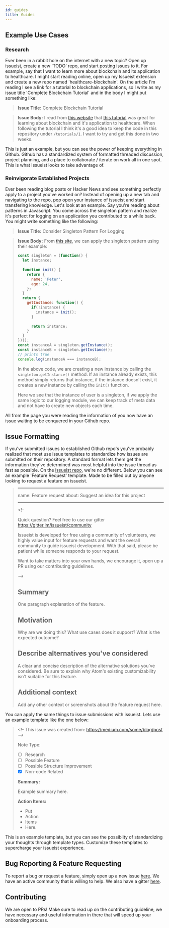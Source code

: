 ```yaml
---
id: guides
title: Guides
---
```



## Example Use Cases

### Research

Ever been in a rabbit hole on the internet with a new topic? Open up issueist, create a new 'TODO' repo, and start posting issues to it. For example, say that I want to learn more about blockchain and its application to healthcare. I might start reading online, open up my Issueist extension and create a new repo named 'healthcare-blockchain'. On the article I'm reading I see a link for a tutorial to blockchain applications, so I write as my issue title 'Complete Blockchain Tutorial' and in the body I might put something like:

> **Issue Title:** Complete Blockchain Tutorial

> **Issue Body:** I read from [this website](http://example.com) that [this tutorial](http://example.com/tutorial) was great for learning about blockchain and it's application to healthcare. When following the tutorial I think it's a good idea to keep the code in this repository under `/tutorials/1`. I want to try and get this done in two weeks.

This is just an example, but you can see the power of keeping everything in Github. Github has a standardized system of formatted threaded discussion, project planning, and a place to collaborate / iterate on work all in one spot. This is what Issueist looks to take advantage of.

### Reinvigorate Established Projects

Ever been reading blog posts or Hacker News and see something perfectly apply to a project you've worked on? Instead of opening up a new tab and navigating to the repo, pop open your instance of issueist and start transfering knowledge. Let's look at an example. Say you're reading about patterns in Javascript. You come across the singleton pattern and realize it's perfect for logging on an application you contributed to a while back. You might write something like the following:

> **Issue Title:** Consider Singleton Pattern For Logging

> **Issue Body:** 
> From [this site](https://blog.bitsrc.io/understanding-design-patterns-in-javascript-13345223f2dd), we can apply the singleton pattern using their example:
> ```js
> const singleton = (function() {
>   let instance;
>   
>   function init() {
>     return {
>       name: 'Peter',
>       age: 24,
>     };
>   }
>   return {
>     getInstance: function() {
>       if(!instance) {
>         instance = init();
>       }
>       
>       return instance;
>     }
>   }
> })();
> const instanceA = singleton.getInstance();
> const instanceB = singleton.getInstance();
> // prints true
> console.log(instanceA === instanceB);
> ```
> In the above code, we are creating a new instance by calling the `singleton.getInstance()` method. If an instance already exists, this method simply returns that instance, if the instance doesn’t exist, it creates a new instance by calling the `init()` function.
> 
> Here we see that the instance of user is a singleton, if we apply the same logic to our logging module, we can keep track of meta data and not have to create new objects each time.

All from the page you were reading the information of you now have an issue waiting to be conquered in your Github repo.

## Issue Formatting

If you've submitted issues to established Github repo's you've probably realized that most use issue templates to standardize how issues are submitted on their repository. A standard format lets them get the information they've determined was most helpful into the issue thread as fast as possible. On the [issueist repo](https://github.com/kaufmann42/issueist/blob/master/.github/ISSUE_TEMPLATE/Feature_request.md), we're no different. Below you can see an example 'Feature Request' template. Made to be filled out by anyone looking to request a feature on issueist.

> ---
> name: Feature request
> about: Suggest an idea for this project
> 
> ---
> 
> <!-
> 
>  Quick question? Feel free to use our gitter https://gitter.im/issueist/community
> 
>  Issueist is developed for free using a community of volunteers, we highly value input for feature requests and want the overall community to guide issueist development.
>  With that said, please be patient while someone responds to your request.
> 
>  Want to take matters into your own hands, we encourage it, open up a PR using our contributing guidelines.
> 
> -->
> 
> ## Summary
> 
> One paragraph explanation of the feature.
> 
> ## Motivation
> 
> Why are we doing this? What use cases does it support? What is the expected outcome?
> 
> ## Describe alternatives you've considered
> 
> A clear and concise description of the alternative solutions you've considered. Be sure to explain why Atom's existing customizability isn't suitable for this feature.
> 
> ## Additional context
> 
> Add any other context or screenshots about the feature request here.
> 

You can apply the same things to issue submissions with issueist. Lets use an example template like the one below:

> <!- This issue was created from: https://medium.com/some/blog/post -->
> 
> Note Type:
> - [ ] Research
> - [ ] Possible Feature
> - [ ] Possible Structure Improvement
> - [x] Non-code Related
> 
> **Summary:**
> 
> Example summary here.
> 
> **Action Items:**
> 
> - Put
> - Action
> - Items
> - Here.

This is an example template, but you can see the possiblity of standardizing your thoughts through template types. Customize these templates to supercharge your issueist experience.

## Bug Reporting & Feature Requesting

To report a bug or request a feature, simply open up a new issue [here](https://github.com/kaufmann42/issueist/issues/new/choose). We have an active community that is willing to help. We also have a gitter [here](https://gitter.im/issueist/community/).

## Contributing

We are open to PRs! Make sure to read up on the contributing guideline, we have necessary and useful information in there that will speed up your onboarding process.